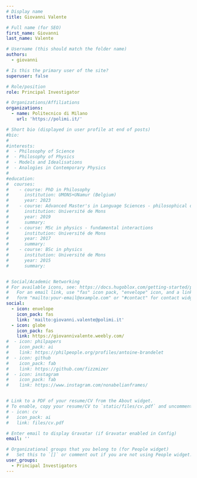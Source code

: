 ```yaml
---
# Display name
title: Giovanni Valente

# Full name (for SEO)
first_name: Giovanni
last_name: Valente

# Username (this should match the folder name)
authors:
  - giovanni

# Is this the primary user of the site?
superuser: false

# Role/position
role: Principal Investigator

# Organizations/Affiliations
organizations:
  - name: Politecnico di Milano
    url: 'https://polimi.it/'

# Short bio (displayed in user profile at end of posts)
#bio: 
#
#interests:
#  - Philosophy of Science
#  - Philosophy of Physics
#  - Models and Idealisations
#  - Analogies in Contemporary Physics
#
#education:
#  courses:
#    - course: PhD in Philosophy
#      institution: UMONS+UNamur (Belgium)
#      year: 2023
#    - course: Advanced Master's in Language Sciences - philosophical discourse
#      institution: Université de Mons
#      year: 2019
#      summary:
#    - course: MSc in physics - fundamental interactions
#      institution: Université de Mons
#      year: 2017
#      summary:
#    - course: BSc in physics
#      institution: Université de Mons
#      year: 2015
#      summary:


# Social/Academic Networking
# For available icons, see: https://docs.hugoblox.com/getting-started/page-builder/#icons
#   For an email link, use "fas" icon pack, "envelope" icon, and a link in the
#   form "mailto:your-email@example.com" or "#contact" for contact widget.
social:
  - icon: envelope
    icon_pack: fas
    link: 'mailto:giovanni.valente@polimi.it'
  - icon: globe
    icon_pack: fas
    link: https://giovannivalente.weebly.com/
#  - icon: philpapers
#    icon_pack: ai
#    link: https://philpeople.org/profiles/antoine-brandelet
#  - icon: github
#    icon_pack: fab
#    link: https://github.com/fizzmizer
#  - icon: instagram
#    icon_pack: fab
#    link: https://www.instagram.com/nonabelianframes/


# Link to a PDF of your resume/CV from the About widget.
# To enable, copy your resume/CV to `static/files/cv.pdf` and uncomment the lines below.
# - icon: cv
#   icon_pack: ai
#   link: files/cv.pdf

# Enter email to display Gravatar (if Gravatar enabled in Config)
email: ''

# Organizational groups that you belong to (for People widget)
#   Set this to `[]` or comment out if you are not using People widget.
user_groups:
  - Principal Investigators
---
```

